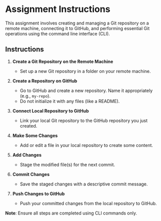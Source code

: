 # Assignment Instructions

This assignment involves creating and managing a Git repository on a remote machine, connecting it to GitHub, and performing essential Git operations using the command line interface (CLI).

## Instructions

1. **Create a Git Repository on the Remote Machine**

   - Set up a new Git repository in a folder on your remote machine.

2. **Create a Repository on GitHub**

   - Go to GitHub and create a new repository. Name it appropriately (e.g., `my-repo`).
   - Do not initialize it with any files (like a README).

3. **Connect Local Repository to GitHub**

   - Link your local Git repository to the GitHub repository you just created.

4. **Make Some Changes**

   - Add or edit a file in your local repository to create some content.

5. **Add Changes**

   - Stage the modified file(s) for the next commit.

6. **Commit Changes**

   - Save the staged changes with a descriptive commit message.

7. **Push Changes to GitHub**
   - Push your committed changes from the local repository to GitHub.

**Note**: Ensure all steps are completed using CLI commands only.
